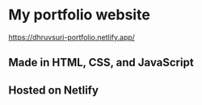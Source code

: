# My portfolio website

https://dhruvsuri-portfolio.netlify.app/

## Made in HTML, CSS, and JavaScript

## Hosted on Netlify
